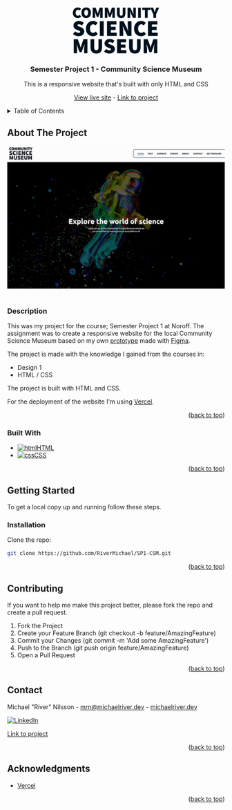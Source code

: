 <a id="readme-top"></a>

<!-- PROJECT LOGO -->
<br />
<div align="center">
  <a href="https://github.com/RiverMichael/SP1-CSM">
    <img src="images/csm_logo.png" alt="Logo" width="200" height="">
  </a>

<h3>Semester Project 1 - Community Science Museum</h3>
<p>This is a responsive website that's built with only HTML and CSS</p>

<a href="https://csm.michaelriver.dev">View live site</a> - <a href="https://github.com/RiverMichael/SP1-CSM"> Link to project</a>

</div>

<!-- TABLE OF CONTENTS -->
<details>
  <summary>Table of Contents</summary>
  <ol>
    <li>
      <a href="#about-the-project">About The Project</a>
      <ul>
        <li><a href="#description">Description</a>
        <li><a href="#built-with">Built With</a></li>
      </ul>
    </li>
    <li>
      <a href="#getting-started">Getting Started</a>
      <ul>
        <li><a href="#installation">Installation</a></li>
      </ul>
    </li>
    <li><a href="#contributing">Contributing</a></li>
    <li><a href="#contact">Contact</a></li>
    <li><a href="#acknowledgments">Acknowledgments</a></li>
  </ol>
</details>

<!-- ABOUT THE PROJECT -->

## About The Project

[![CSM Screen Shot][product-screenshot]][live-site]

### Description

This was my project for the course; Semester Project 1 at Noroff. The assignment was to create a responsive website for the local Community Science Museum based on my own [prototype][figma-link] made with [Figma](https://www.figma.com).

The project is made with the knowledge I gained from the courses in:

- Design 1
- HTML / CSS

The project is built with HTML and CSS.

For the deployment of the website I'm using [Vercel](https://www.vercel.com).

<p align="right">(<a href="#readme-top">back to top</a>)</p>

### Built With

- <a href="https://developer.mozilla.org/en-US/docs/Web/HTML"><img src="https://raw.githubusercontent.com/rahuldkjain/github-profile-readme-generator/master/src/images/icons/FrontendDevelopment/html.svg" alt="html" height="30" width="40">HTML</a>
- <a href="https://developer.mozilla.org/en-US/docs/Web/CSS" target="_blank"><img src="https://raw.githubusercontent.com/rahuldkjain/github-profile-readme-generator/master/src/images/icons/FrontendDevelopment/css.svg" alt="css" height="30" width="40">CSS</a>

<p align="right">(<a href="#readme-top">back to top</a>)</p>

<!-- GETTING STARTED -->

## Getting Started

To get a local copy up and running follow these steps.

<!-- INSTALLATION -->

### Installation

Clone the repo:

```sh
git clone https://github.com/RiverMichael/SP1-CSM.git
```

<p align="right">(<a href="#readme-top">back to top</a>)</p>

<!-- CONTRIBUTING -->

## Contributing

If you want to help me make this project better, please fork the repo and create a pull request.

1. Fork the Project
2. Create your Feature Branch (git checkout -b feature/AmazingFeature)
3. Commit your Changes (git commit -m 'Add some AmazingFeature')
4. Push to the Branch (git push origin feature/AmazingFeature)
5. Open a Pull Request

<p align="right">(<a href="#readme-top">back to top</a>)</p>

<!-- CONTACT -->

## Contact

Michael "River" Nilsson - [mrn@michaelriver.dev](mailto:mrn@michaelriver.dev) - [michaelriver.dev](https://www.michaelriver.dev)

[![LinkedIn][linkedin-shield]][linkedin-url]

[Link to project][github-repo]

<p align="right">(<a href="#readme-top">back to top</a>)</p>

<!-- AACKNOWLEDGMENTS -->

## Acknowledgments

- [Vercel](https://www.vercel.com)

<p align="right">(<a href="#readme-top">back to top</a>)</p>

<!-- MARKDOWN LINKS & IMAGES -->

[github-repo]: https://github.com/RiverMichael/SP1-CSM
[live-site]: https://csm.michaelriver.dev
[product-screenshot]: images/screenshot.jpg
[figma-link]: https://www.figma.com/file/EMeX95FbA7THpPUjTVR1xV/CSM-|-Semester-Project-1
[linkedin-shield]: https://img.shields.io/badge/-LinkedIn-black.svg?style=for-the-badge&logo=linkedin&colorB=555
[linkedin-url]: https://www.linkedin.com/in/michaelrivernilsson
